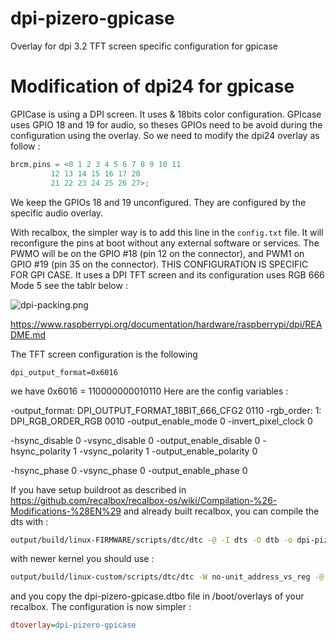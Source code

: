 # dpi-pizero-gpicase
Overlay for dpi 3.2 TFT screen specific configuration for gpicase

# Modification of dpi24 for gpicase

GPICase is using a DPI screen. It uses & 18bits color configuration. GPIcase uses GPIO 18 and 19 for audio, so theses GPIOs need to be avoid during 
the configuration using the overlay. So we need to modify the dpi24 overlay as follow : 

```c
brcm,pins = <0 1 2 3 4 5 6 7 8 9 10 11
	     12 13 14 15 16 17 20
	     21 22 23 24 25 26 27>;
```
We keep the GPIOs 18 and 19 unconfigured. They are configured by the specific audio overlay.

With recalbox, the simpler way is to add this line in the `config.txt` file. It will reconfigure the pins at boot without any external software or services. The PWMO will be on the GPIO #18 (pin 12 on the connector), and PWM1 on GPIO #19 (pin 35 on the connector). THIS CONFIGURATION IS SPECIFIC FOR GPI CASE. It uses a DPI TFT screen and its configuration uses RGB 666 Mode 5 see the tablr below :

![dpi-packing.png](http://images.morere.eu/dpi-packing.png)

https://www.raspberrypi.org/documentation/hardware/raspberrypi/dpi/README.md

The TFT screen configuration is the following
```
dpi_output_format=0x6016
```

we have 0x6016 =  110000000010110
Here are the config variables : 

-output_format: DPI_OUTPUT_FORMAT_18BIT_666_CFG2 0110
-rgb_order:   1: DPI_RGB_ORDER_RGB 0010
-output_enable_mode 0
-invert_pixel_clock     0

-hsync_disable          0
-vsync_disable          0
-output_enable_disable  0
-hsync_polarity         1
-vsync_polarity         1
-output_enable_polarity 0

-hsync_phase            0
-vsync_phase            0
-output_enable_phase 0

If you have setup buildroot as described in https://github.com/recalbox/recalbox-os/wiki/Compilation-%26-Modifications-%28EN%29 and already built recalbox, you can compile the dts with :

```bash
output/build/linux-FIRMWARE/scripts/dtc/dtc -@ -I dts -O dtb -o dpi-pizero-gpicase.dtbo dpi-pizero-gpicase.dts
```
with newer kernel you should use : 
```bash
output/build/linux-custom/scripts/dtc/dtc -W no-unit_address_vs_reg -@ -I dts -O dtb -o dpi-pizero-gpicase.dtbo dpi-pizero-gpicase.dts
```
and you copy the dpi-pizero-gpicase.dtbo file in /boot/overlays of your recalbox. The configuration is now simpler : 
```ini
dtoverlay=dpi-pizero-gpicase
```
